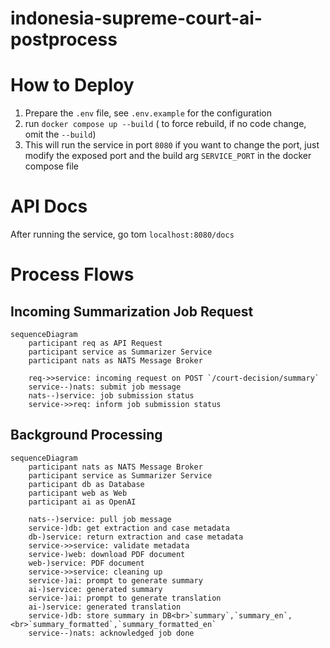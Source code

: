 # indonesia-supreme-court-ai-postprocess

# How to Deploy

1. Prepare the `.env` file, see `.env.example` for the configuration
2. run `docker compose up --build` ( to force rebuild, if no code change, omit the `--build`)
3. This will run the service in port `8080` if you want to change the port, just modify the exposed port and the build arg `SERVICE_PORT` in the docker compose file

# API Docs

After running the service, go tom `localhost:8080/docs`

# Process Flows

## Incoming Summarization Job Request

```mermaid
sequenceDiagram
    participant req as API Request
    participant service as Summarizer Service
    participant nats as NATS Message Broker

    req->>service: incoming request on POST `/court-decision/summary`
    service--)nats: submit job message
    nats--)service: job submission status
    service->>req: inform job submission status

```

## Background Processing

```mermaid
sequenceDiagram
    participant nats as NATS Message Broker
    participant service as Summarizer Service
    participant db as Database
    participant web as Web
    participant ai as OpenAI

    nats--)service: pull job message
    service-)db: get extraction and case metadata
    db-)service: return extraction and case metadata
    service->>service: validate metadata
    service-)web: download PDF document
    web-)service: PDF document
    service->>service: cleaning up
    service-)ai: prompt to generate summary
    ai-)service: generated summary
    service-)ai: prompt to generate translation
    ai-)service: generated translation
    service-)db: store summary in DB<br>`summary`,`summary_en`,<br>`summary_formatted`,`summary_formatted_en`
    service--)nats: acknowledged job done
```